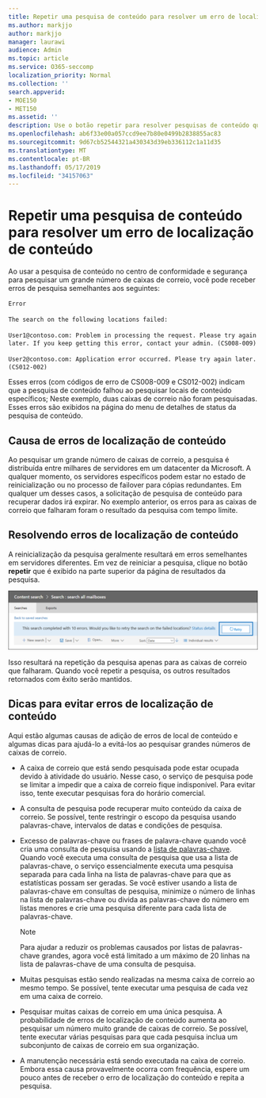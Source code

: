 ```yaml
---
title: Repetir uma pesquisa de conteúdo para resolver um erro de localização de conteúdo
ms.author: markjjo
author: markjjo
manager: laurawi
audience: Admin
ms.topic: article
ms.service: O365-seccomp
localization_priority: Normal
ms.collection: ''
search.appverid:
- MOE150
- MET150
ms.assetid: ''
description: Use o botão repetir para resolver pesquisas de conteúdo que têm erros de local de conteúdo.
ms.openlocfilehash: ab6f33e00a057ccd9ee7b80e0499b2838855ac83
ms.sourcegitcommit: 9d67cb52544321a430343d39eb336112c1a11d35
ms.translationtype: MT
ms.contentlocale: pt-BR
ms.lasthandoff: 05/17/2019
ms.locfileid: "34157063"
---
```

# <a name="retry-a-content-search-to-resolve-a-content-location-error"></a>Repetir uma pesquisa de conteúdo para resolver um erro de localização de conteúdo

Ao usar a pesquisa de conteúdo no centro de conformidade e segurança para pesquisar um grande número de caixas de correio, você pode receber erros de pesquisa semelhantes aos seguintes:

```
Error

The search on the following locations failed:

User1@contoso.com: Problem in processing the request. Please try again later. If you keep getting this error, contact your admin. (CS008-009)

User2@contoso.com: Application error occurred. Please try again later. (CS012-002)
```

Esses erros (com códigos de erro de CS008-009 e CS012-002) indicam que a pesquisa de conteúdo falhou ao pesquisar locais de conteúdo específicos; Neste exemplo, duas caixas de correio não foram pesquisadas. Esses erros são exibidos na página do menu de detalhes de status da pesquisa de conteúdo.

## <a name="cause-of-content-location-errors"></a>Causa de erros de localização de conteúdo

Ao pesquisar um grande número de caixas de correio, a pesquisa é distribuída entre milhares de servidores em um datacenter da Microsoft. A qualquer momento, os servidores específicos podem estar no estado de reinicialização ou no processo de failover para cópias redundantes. Em qualquer um desses casos, a solicitação de pesquisa de conteúdo para recuperar dados irá expirar. No exemplo anterior, os erros para as caixas de correio que falharam foram o resultado da pesquisa com tempo limite.

## <a name="resolving-content-location-errors"></a>Resolvendo erros de localização de conteúdo

A reinicialização da pesquisa geralmente resultará em erros semelhantes em servidores diferentes. Em vez de reiniciar a pesquisa, clique no botão **repetir** que é exibido na parte superior da página de resultados da pesquisa.

![Clique no botão repetir para resolver erros de localização de conteúdo](media/retrycontentsearch3.png)

Isso resultará na repetição da pesquisa apenas para as caixas de correio que falharam. Quando você repetir a pesquisa, os outros resultados retornados com êxito serão mantidos.

## <a name="tips-to-avoid-content-location-errors"></a>Dicas para evitar erros de localização de conteúdo

Aqui estão algumas causas de adição de erros de local de conteúdo e algumas dicas para ajudá-lo a evitá-los ao pesquisar grandes números de caixas de correio.

- A caixa de correio que está sendo pesquisada pode estar ocupada devido à atividade do usuário. Nesse caso, o serviço de pesquisa pode se limitar a impedir que a caixa de correio fique indisponível. Para evitar isso, tente executar pesquisas fora do horário comercial.

- A consulta de pesquisa pode recuperar muito conteúdo da caixa de correio. Se possível, tente restringir o escopo da pesquisa usando palavras-chave, intervalos de datas e condições de pesquisa.

- Excesso de palavras-chave ou frases de palavra-chave quando você cria uma consulta de pesquisa usando a [lista de palavras-chave](view-keyword-statistics-for-content-search.md#get-keyword-statistics-for-content-searches). Quando você executa uma consulta de pesquisa que usa a lista de palavras-chave, o serviço essencialmente executa uma pesquisa separada para cada linha na lista de palavras-chave para que as estatísticas possam ser geradas. Se você estiver usando a lista de palavras-chave em consultas de pesquisa, minimize o número de linhas na lista de palavras-chave ou divida as palavras-chave do número em listas menores e crie uma pesquisa diferente para cada lista de palavras-chave.

  > [!NOTE]
  > Para ajudar a reduzir os problemas causados por listas de palavras-chave grandes, agora você está limitado a um máximo de 20 linhas na lista de palavras-chave de uma consulta de pesquisa.

- Muitas pesquisas estão sendo realizadas na mesma caixa de correio ao mesmo tempo. Se possível, tente executar uma pesquisa de cada vez em uma caixa de correio.

- Pesquisar muitas caixas de correio em uma única pesquisa. A probabilidade de erros de localização de conteúdo aumenta ao pesquisar um número muito grande de caixas de correio. Se possível, tente executar várias pesquisas para que cada pesquisa inclua um subconjunto de caixas de correio em sua organização.

- A manutenção necessária está sendo executada na caixa de correio. Embora essa causa provavelmente ocorra com frequência, espere um pouco antes de receber o erro de localização do conteúdo e repita a pesquisa.
